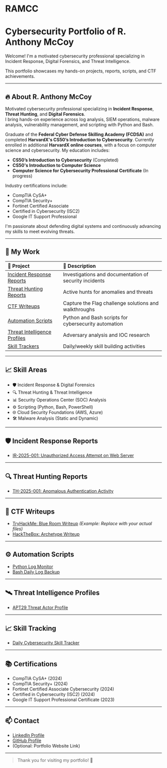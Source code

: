 # RAMCC
# Cybersecurity Portfolio of R. Anthony McCoy

Welcome! I'm a motivated cybersecurity professional specializing in Incident Response, Digital Forensics, and Threat Intelligence.

This portfolio showcases my hands-on projects, reports, scripts, and CTF achievements.

---

## 🔥 About R. Anthony McCoy

Motivated cybersecurity professional specializing in **Incident Response**, **Threat Hunting**, and **Digital Forensics**.  
I bring hands-on experience across log analysis, SIEM operations, malware analysis, vulnerability management, and scripting with Python and Bash.

Graduate of the **Federal Cyber Defense Skilling Academy (FCDSA)** and completed **HarvardX's CS50’s Introduction to Cybersecurity**. Currently enrolled in additional **HarvardX online courses**, with a focus on computer science and cybersecurity. My education includes:
- **CS50’s Introduction to Cybersecurity** (Completed)
- **CS50's Introduction to Computer Science**  
- **Computer Science for Cybersecurity Professional Certificate** (In progress)

Industry certifications include:
- CompTIA CySA+
- CompTIA Security+
- Fortinet Certified Associate
- Certified in Cybersecurity (ISC2)
- Google IT Support Professional

I'm passionate about defending digital systems and continuously advancing my skills to meet evolving threats.

---

## 📂 My Work

| 📁 Project | 🔎 Description |
|:---|:---|
| [Incident Response Reports](./Incident-Reports) | Investigations and documentation of security incidents |
| [Threat Hunting Reports](./Threat-Hunting-Reports) | Active hunts for anomalies and threats |
| [CTF Writeups](./CTF-Writeups) | Capture the Flag challenge solutions and walkthroughs |
| [Automation Scripts](./Scripts) | Python and Bash scripts for cybersecurity automation |
| [Threat Intelligence Profiles](./Threat-Intelligence) | Adversary analysis and IOC research |
| [Skill Trackers](./Skill-Trackers) | Daily/weekly skill building activities |

---

## 📈 Skill Areas

- 🛡️ Incident Response & Digital Forensics
- 🔍 Threat Hunting & Threat Intelligence
- 📊 Security Operations Center (SOC) Analysis
- ⚙️ Scripting (Python, Bash, PowerShell)
- 🌐 Cloud Security Foundations (AWS, Azure)
- 🛠️ Malware Analysis (Static and Dynamic)

---

## 🛡️ Incident Response Reports
- [IR-2025-001: Unauthorized Access Attempt on Web Server](Incident-Reports/IR-2025-001.md)

---

## 🔍 Threat Hunting Reports
- [TH-2025-001: Anomalous Authentication Activity](Threat-Hunting-Reports/TH-2025-001.md)

---

## 🧠 CTF Writeups
- [TryHackMe: Blue Room Writeup](CTF-Writeups/THM-Blue.md) *(Example: Replace with your actual files)*
- [HackTheBox: Archetype Writeup](CTF-Writeups/HTB-Archetype.md)

---

## ⚙️ Automation Scripts
- [Python Log Monitor](Scripts/Python-Log-Monitor.py)
- [Bash Daily Log Backup](Scripts/dailylogbackup.sh)

---

## 🛰️ Threat Intelligence Profiles
- [APT29 Threat Actor Profile](Threat-Intelligence/APT29.md)

---

## 📈 Skill Tracking
- [Daily Cybersecurity Skill Tracker](Skill-Trackers/Daily-Tracker.md)

---

## 📚 Certifications
- CompTIA CySA+ (2024)
- CompTIA Security+ (2024)
- Fortinet Certified Associate Cybersecurity (2024)
- Certified in Cybersecurity (ISC2) (2024)
- Google IT Support Professional Certificate (2023)

---

## 📫 Contact
- [LinkedIn Profile](https://www.linkedin.com/in/ranthonymccoy/)
- [GitHub Profile](https://github.com/your-github-username)
- (Optional: Portfolio Website Link)

---

> Thank you for visiting my portfolio! 🚀
